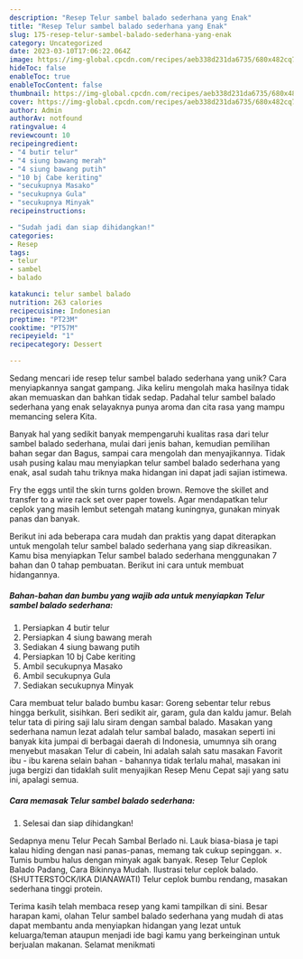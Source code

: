 ```yaml
---
description: "Resep Telur sambel balado sederhana yang Enak"
title: "Resep Telur sambel balado sederhana yang Enak"
slug: 175-resep-telur-sambel-balado-sederhana-yang-enak
category: Uncategorized
date: 2023-03-10T17:06:22.064Z
image: https://img-global.cpcdn.com/recipes/aeb338d231da6735/680x482cq70/telur-sambel-balado-sederhana-foto-resep-utama.jpg
hideToc: false
enableToc: true
enableTocContent: false
thumbnail: https://img-global.cpcdn.com/recipes/aeb338d231da6735/680x482cq70/telur-sambel-balado-sederhana-foto-resep-utama.jpg
cover: https://img-global.cpcdn.com/recipes/aeb338d231da6735/680x482cq70/telur-sambel-balado-sederhana-foto-resep-utama.jpg
author: Admin
authorAv: notfound
ratingvalue: 4
reviewcount: 10
recipeingredient:
- "4 butir telur"
- "4 siung bawang merah"
- "4 siung bawang putih"
- "10 bj Cabe keriting"
- "secukupnya Masako"
- "secukupnya Gula"
- "secukupnya Minyak"
recipeinstructions:

- "Sudah jadi dan siap dihidangkan!"
categories:
- Resep
tags:
- telur
- sambel
- balado

katakunci: telur sambel balado 
nutrition: 263 calories
recipecuisine: Indonesian
preptime: "PT23M"
cooktime: "PT57M"
recipeyield: "1"
recipecategory: Dessert

---
```





Sedang mencari ide resep telur sambel balado sederhana yang unik? Cara menyiapkannya sangat gampang. Jika keliru mengolah maka hasilnya tidak akan memuaskan dan bahkan tidak sedap. Padahal telur sambel balado sederhana yang enak selayaknya punya aroma dan cita rasa yang mampu memancing selera Kita.





Banyak hal yang sedikit banyak mempengaruhi kualitas rasa dari telur sambel balado sederhana, mulai dari jenis bahan, kemudian pemilihan bahan segar dan Bagus, sampai cara mengolah dan menyajikannya. Tidak usah pusing kalau mau menyiapkan telur sambel balado sederhana yang enak,      asal sudah tahu triknya maka hidangan ini dapat jadi sajian istimewa.














Fry the eggs until the skin turns golden brown. Remove the skillet and transfer to a wire rack set over paper towels. Agar mendapatkan telur ceplok yang masih lembut setengah matang kuningnya, gunakan minyak panas dan banyak.






Berikut ini ada beberapa cara mudah dan praktis yang dapat diterapkan untuk mengolah telur sambel balado sederhana yang siap dikreasikan. Kamu bisa menyiapkan Telur sambel balado sederhana menggunakan 7 bahan dan 0 tahap pembuatan. Berikut ini cara untuk membuat hidangannya.

<!--inarticleads1-->

##### Bahan-bahan dan bumbu yang wajib ada untuk menyiapkan Telur sambel balado sederhana:

1. Persiapkan 4 butir telur
1. Persiapkan 4 siung bawang merah
1. Sediakan 4 siung bawang putih
1. Persiapkan 10 bj Cabe keriting
1. Ambil secukupnya Masako
1. Ambil secukupnya Gula
1. Sediakan secukupnya Minyak


Cara membuat telur balado bumbu kasar: Goreng sebentar telur rebus hingga berkulit, sisihkan. Beri sedikit air, garam, gula dan kaldu jamur. Belah telur tata di piring saji lalu siram dengan sambal balado. Masakan yang sederhana namun lezat adalah telur sambal balado, masakan seperti ini banyak kita jumpai di berbagai daerah di Indonesia, umumnya sih orang menyebut masakan Telur di cabein, Ini adalah salah satu masakan Favorit ibu - ibu karena selain bahan - bahannya tidak terlalu mahal, masakan ini juga bergizi dan tidaklah sulit menyajikan Resep Menu Cepat saji yang satu ini, apalagi semua. 

<!--inarticleads2-->

##### Cara memasak Telur sambel balado sederhana:


1. Selesai dan siap dihidangkan!

Sedapnya menu Telur Pecah Sambal Berlado ni. Lauk biasa-biasa je tapi kalau hiding dengan nasi panas-panas, memang tak cukup sepinggan. ×. Tumis bumbu halus dengan minyak agak banyak. Resep Telur Ceplok Balado Padang, Cara Bikinnya Mudah. Ilustrasi telur ceplok balado. (SHUTTERSTOCK/IKA DIANAWATI) Telur ceplok bumbu rendang, masakan sederhana tinggi protein. 

Terima kasih telah membaca resep yang kami tampilkan di sini. Besar harapan kami, olahan Telur sambel balado sederhana yang mudah di atas dapat membantu anda menyiapkan hidangan yang lezat untuk keluarga/teman ataupun menjadi ide bagi kamu yang berkeinginan untuk berjualan makanan. Selamat menikmati
